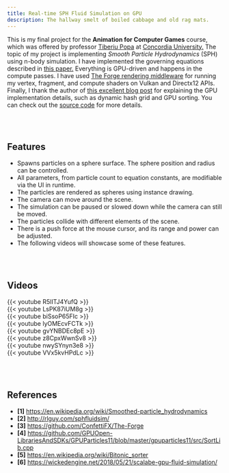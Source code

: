 ```yaml
---
title: Real-time SPH Fluid Simulation on GPU
description: The hallway smelt of boiled cabbage and old rag mats.
---
```


This is my final project for the **Animation for Computer Games** course, which was offered by professor [Tiberiu Popa](https://users.encs.concordia.ca/~stpopa/) at [Concordia University.](https://www.concordia.ca/) The topic of my project is implementing *Smooth Particle Hydrodynamics* (SPH) using n-body simulation. I have implemented the governing equations described in [this paper.](http://rlguy.com/sphfluidsim/) Everything is GPU-driven and happens in the compute passes. I have used [The Forge rendering middleware](https://github.com/ConfettiFX/The-Forge) for running my vertex, fragment, and compute shaders on Vulkan and Directx12 APIs. Finally, I thank the author of [this excellent blog post](https://wickedengine.net/2018/05/21/scalabe-gpu-fluid-simulation/) for explaining the GPU implementation details, such as dynamic hash grid and GPU sorting. You can check out the [source code](https://github.com/AminAliari/fluid-simulation) for more details.

</br>
</br>

## Features
- Spawns particles on a sphere surface. The sphere position and radius can be controlled.
- All parameters, from particle count to equation constants, are modifiable via the UI in runtime.
- The particles are rendered as spheres using instance drawing.
- The camera can move around the scene.
- The simulation can be paused or slowed down while the camera can still be moved.
- The particles collide with different elements of the scene.
- There is a push force at the mouse cursor, and its range and power can be adjusted.
- The following videos will showcase some of these features.

</br>
</br>

## Videos
{{< youtube R5lITJ4YufQ >}}
</br>
{{< youtube LsPK87iUM8g >}}
</br>
{{< youtube biSsoP65FIc >}}
</br>
{{< youtube lyOMEcvFCTk >}}
</br>
{{< youtube gvYNBDEc8pE >}}
</br>
{{< youtube z8CpxWwnSv8 >}}
</br>
{{< youtube nwySYnyn3e8 >}}
</br>
{{< youtube VVx5kvHPdLc >}}

</br>
</br>

## References
- **[1]** https://en.wikipedia.org/wiki/Smoothed-particle_hydrodynamics
- **[2]** http://rlguy.com/sphfluidsim/
- **[3]** https://github.com/ConfettiFX/The-Forge
- **[4]** https://github.com/GPUOpen-LibrariesAndSDKs/GPUParticles11/blob/master/gpuparticles11/src/SortLib.cpp
- **[5]** https://en.wikipedia.org/wiki/Bitonic_sorter
- **[6]** https://wickedengine.net/2018/05/21/scalabe-gpu-fluid-simulation/
<!-- comment -->
